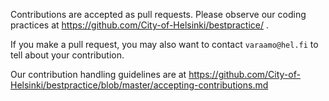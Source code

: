 Contributions are accepted as pull requests.  Please observe our coding
practices at https://github.com/City-of-Helsinki/bestpractice/ .

If you make a pull request, you may also want to contact
`varaamo@hel.fi` to tell about your contribution.

Our contribution handling guidelines are at
https://github.com/City-of-Helsinki/bestpractice/blob/master/accepting-contributions.md


